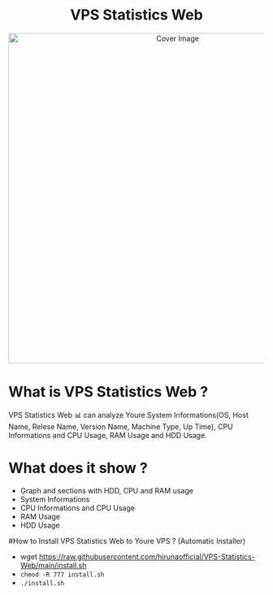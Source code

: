 <h1 align="center">VPS Statistics Web</h3>
<p align="center">
  <a href="https://github.com/hirunaofficial/VPS-Statistics-Web">
    <img src="https://telegra.ph/file/06006f7c91d119d7fd964.jpg" alt="Cover Image" width="650">
  </a>
</p>


# What is VPS Statistics Web ?
VPS Statistics Web 📊 can analyze Youre System Informations(OS, Host Name, Relese Name, Version Name, Machine Type, Up Time), CPU Informations and CPU Usage, RAM Usage and HDD Usage.

# What does it show ?
* Graph and sections with HDD, CPU and RAM usage
* System Informations
* CPU Informations and CPU Usage
* RAM Usage
* HDD Usage

#How to Install VPS Statistics Web to Youre VPS ? (Automatic Installer)
* wget https://raw.githubusercontent.com/hirunaofficial/VPS-Statistics-Web/main/install.sh
* `chmod -R 777 install.sh`
* `./install.sh`